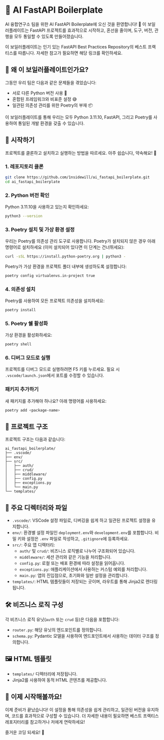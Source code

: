 # 🚀 AI FastAPI Boilerplate

AI 융합연구소 팀을 위한 AI FastAPI Boilerplate에 오신 것을 환영합니다! 🎉 이 보일러플레이트는 FastAPI 프로젝트를 효과적으로 시작하고, 혼선을 줄이며, 도구, 버전, 관행을 모두 통일할 수 있도록 만들어졌습니다.

이 보일러플레이트는 인기 있는 FastAPI Best Practices Repository의 베스트 프랙티스를 따릅니다. 자세한 참고가 필요하면 해당 링크를 확인하세요.

## 🤔 왜 이 보일러플레이트인가요?

그동안 우리 팀은 다음과 같은 문제들을 겪었습니다:

- 서로 다른 Python 버전 사용 🤯
- 혼합된 프레임워크와 비표준 설정 😅
- 일관된 의존성 관리를 위한 Poetry의 부재 📦

이 보일러플레이트를 통해 우리는 모두 Python 3.11.10, FastAPI, 그리고 Poetry를 사용하여 통일된 개발 환경을 갖출 수 있습니다.

## 🚀 시작하기

프로젝트를 클론하고 설치하고 실행하는 방법을 따르세요. 아주 쉽습니다, 약속해요! 🤞

### 1. 레포지토리 클론

```bash
git clone https://github.com/1nsidewill/ai_fastapi_boilerplate.git
cd ai_fastapi_boilerplate
```

### 2. Python 버전 확인

Python 3.11.10을 사용하고 있는지 확인하세요:

```bash
python3 --version
```

### 3. Poetry 설치 및 가상 환경 설정

우리는 Poetry를 의존성 관리 도구로 사용합니다. Poetry가 설치되지 않은 경우 아래 명령어로 설치하세요 (이미 설치되어 있다면 이 단계는 건너뛰세요):

```bash
curl -sSL https://install.python-poetry.org | python3 -
```

Poetry가 가상 환경을 프로젝트 폴더 내부에 생성하도록 설정합니다:

```bash
poetry config virtualenvs.in-project true
```

### 4. 의존성 설치

Poetry를 사용하여 모든 프로젝트 의존성을 설치하세요:

```bash
poetry install
```

### 5. Poetry 쉘 활성화

가상 환경을 활성화하세요:

```bash
poetry shell
```

### 6. 디버그 모드로 실행

프로젝트를 디버그 모드로 실행하려면 F5 키를 누르세요. 필요 시 `.vscode/launch.json`에서 포트를 수정할 수 있습니다.

### 패키지 추가하기

새 패키지를 추가해야 하나요? 아래 명령어를 사용하세요:

```bash
poetry add <package-name>
```

## 📂 프로젝트 구조

프로젝트 구조는 다음과 같습니다:

```
ai_fastapi_boilerplate/
├── .vscode/
├── env/
├── src/
│   ├── auth/
│   ├── crud/
│   ├── middleware/
│   ├── config.py
│   ├── exceptions.py
│   └── main.py
└── templates/
```

## 📌 주요 디렉터리와 파일

- `.vscode/`: VSCode 설정 파일로, 디버깅을 쉽게 하고 일관된 프로젝트 설정을 유지합니다.
- `env/`: 환경별 설정 파일인 `deployment.env`와 `development.env`를 포함합니다. 비밀 키와 설정은 `.env` 파일로 작성하고, `.gitignore`에 등록하세요.
- `src/`: 주요 앱 디렉터리:
  - `auth/` 및 `crud/`: 비즈니스 로직별로 나누어 구조화되어 있습니다.
  - `middleware/`: 세션 관리와 같은 기능을 처리합니다.
  - `config.py`: 로컬 또는 배포 환경에 따라 설정을 읽어옵니다.
  - `exceptions.py`: 애플리케이션에서 사용하는 커스텀 예외를 처리합니다.
  - `main.py`: 앱의 진입점으로, 초기화와 일반 설정을 관리합니다.
- `templates/`: HTML 템플릿들이 저장되는 곳이며, 라우트를 통해 Jinja2로 렌더링됩니다.

## 🛠️ 비즈니스 로직 구성

각 비즈니스 로직 유닛(`auth` 또는 `crud` 등)은 다음을 포함합니다:

- `router.py`: 해당 유닛의 엔드포인트를 정의합니다.
- `schema.py`: Pydantic 모델을 사용하여 엔드포인트에서 사용하는 데이터 구조를 정의합니다.

## 🖼️ HTML 템플릿

- `templates/` 디렉터리에 저장됩니다.
- Jinja2를 사용하여 동적 HTML 콘텐츠를 제공합니다.

## 🎉 이제 시작해볼까요!

이제 준비가 끝났습니다! 이 설정을 통해 의존성을 쉽게 관리하고, 일관된 버전을 유지하며, 코드를 효과적으로 구성할 수 있습니다. 더 자세한 내용이 필요하면 베스트 프랙티스 레포지터리를 참고하거나 저에게 연락하세요!

즐거운 코딩 되세요! 🚀
